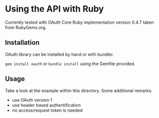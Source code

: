 Using the API with Ruby
=========================

Currently tested with OAuth Core Ruby implementation version 0.4.7 taken from RubyGems.org.

Installation
------------

OAuth library can be installed by hand or with bundler.

`gem install oauth` or `bundle install` using the Gemfile provided.

Usage
-----
Take a look at the example within this directory. Some additional remarks:

* use OAuth version 1
* use header based authentification
* no access/request token is needed
